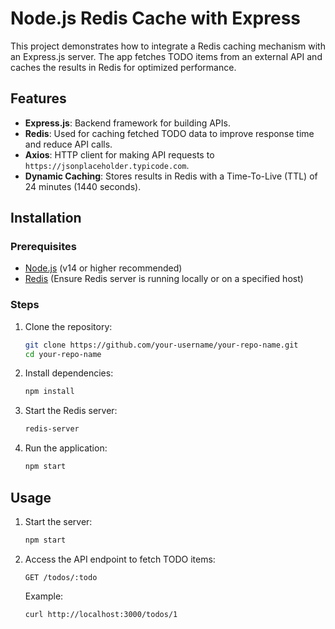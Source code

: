# Node.js Redis Cache with Express

This project demonstrates how to integrate a Redis caching mechanism with an Express.js server. The app fetches TODO items from an external API and caches the results in Redis for optimized performance.

## Features
- **Express.js**: Backend framework for building APIs.
- **Redis**: Used for caching fetched TODO data to improve response time and reduce API calls.
- **Axios**: HTTP client for making API requests to `https://jsonplaceholder.typicode.com`.
- **Dynamic Caching**: Stores results in Redis with a Time-To-Live (TTL) of 24 minutes (1440 seconds).

## Installation

### Prerequisites
- [Node.js](https://nodejs.org/) (v14 or higher recommended)
- [Redis](https://redis.io/) (Ensure Redis server is running locally or on a specified host)

### Steps
1. Clone the repository:
    ```bash
    git clone https://github.com/your-username/your-repo-name.git
    cd your-repo-name
    ```

2. Install dependencies:
    ```bash
    npm install
    ```

3. Start the Redis server:
    ```bash
    redis-server
    ```

4. Run the application:
    ```bash
    npm start
    ```

## Usage

1. Start the server:
    ```bash
    npm start
    ```

2. Access the API endpoint to fetch TODO items:
    ```
    GET /todos/:todo
    ```

   Example:
   ```bash
   curl http://localhost:3000/todos/1
